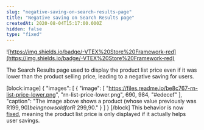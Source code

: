 ```yaml
---
slug: "negative-saving-on-search-results-page"
title: "Negative saving on Search Results page"
createdAt: 2020-08-04T15:17:00.000Z
hidden: false
type: "fixed"
---
```


![https://img.shields.io/badge/-VTEX%20Store%20Framework-red](https://img.shields.io/badge/-VTEX%20Store%20Framework-red)

The Search Results page used to display the product list price even if it was lower than the product selling price, leading to a negative saving for users.

[block:image]
{
  "images": [
    {
      "image": [
        "https://files.readme.io/be8c767-rn-list-price-lower.png",
        "rn-list-price-lower.png",
        690,
        984,
        "#edecef"
      ],
      "caption": "The image above shows a product (whose value previously was R$199,90) being now sold for R$ 299,90."
    }
  ]
}
[/block]
This behavior is now [fixed](https://github.com/vtex-apps/product-price/pull/38), meaning the product list price is only displayed if it actually helps user savings.